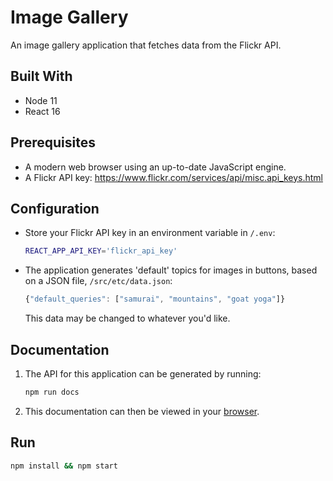 # Image Gallery
An image gallery application that fetches data from the Flickr API.

## Built With
* Node 11
* React 16

## Prerequisites
* A modern web browser using an up-to-date JavaScript engine.
* A Flickr API key: https://www.flickr.com/services/api/misc.api_keys.html

## Configuration
* Store your Flickr API key in an environment variable in `/.env`:
    ```bash
    REACT_APP_API_KEY='flickr_api_key'
    ```
* The application generates 'default' topics for images in buttons, based on a JSON file, `/src/etc/data.json`:
    ```javascript
    {"default_queries": ["samurai", "mountains", "goat yoga"]}
    ```
    This data may be changed to whatever you'd like.

## Documentation
1. The API for this application can be generated by running:
    ```sh
    npm run docs
    ```
2. This documentation can then be viewed in your [browser](./docs/index.html).

## Run
```sh
npm install && npm start
```
